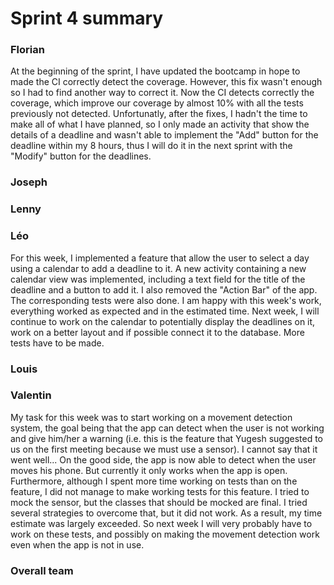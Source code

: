 Sprint 4 summary
================

### Florian

At the beginning of the sprint, I have updated the bootcamp in hope to made the CI correctly detect the coverage.
However, this fix wasn't enough so I had to find another way to correct it. Now the CI detects correctly the coverage,
which improve our coverage by almost 10% with all the tests previously not detected. Unfortunatly, after the fixes,
I hadn't the time to make all of what I have planned, so I only made an activity that show the details of a deadline and
wasn't able to implement the "Add" button for the deadline within my 8 hours, thus I will do it in the next sprint with the
"Modify" button for the deadlines.

### Joseph

### Lenny

### Léo

For this week, I implemented a feature that allow the user to select a day using a calendar to add a deadline to it. A new activity containing a new calendar view
was implemented, including a text field for the title of the deadline and a button to add it. I also removed the "Action Bar" of the app. The corresponding tests were also done.
I am happy with this week's work, everything worked as expected and in the estimated time. Next week, I will continue to work on the calendar to potentially display the deadlines
on it, work on a better layout and if possible connect it to the database. More tests have to be made.

### Louis

### Valentin
My task for this week was to start working on a movement detection system, the goal being that the app can detect when the user is not working
and give him/her a warning (i.e. this is the feature that Yugesh suggested to us on the first meeting because we must use a sensor). I cannot say
that it went well... On the good side, the app is now able to detect when the user moves his phone. But currently it only works when the app is
open. Furthermore, although I spent more time working on tests than on the feature, I did not manage to make working tests for this feature. I tried
to mock the sensor, but the classes that should be mocked are final. I tried several strategies to overcome that, but it did not work. As a result,
my time estimate was largely exceeded. So next week I will very probably have to work on these tests, and possibly on making the movement detection
work even when the app is not in use.

### Overall team
